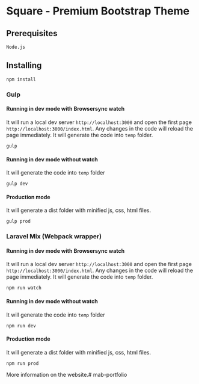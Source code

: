 # Square - Premium Bootstrap Theme

## Prerequisites

```
Node.js
```

## Installing

```
npm install
```

### Gulp
#### Running in dev mode with Browsersync watch

It will run a local dev server `http://localhost:3000` and open the first page `http://localhost:3000/index.html`.
Any changes in the code will reload the page immediately. It will generate the code into `temp` folder.
```
gulp
```

#### Running in dev mode without watch

It will generate the code into `temp` folder

```
gulp dev
```

#### Production mode

It will generate a dist folder with minified js, css, html files.

```
gulp prod
```
### Laravel Mix (Webpack wrapper)
#### Running in dev mode with Browsersync watch

It will run a local dev server `http://localhost:3000` and open the first page `http://localhost:3000/index.html`.
Any changes in the code will reload the page immediately. It will generate the code into `temp` folder.
```
npm run watch
```

#### Running in dev mode without watch

It will generate the code into `temp` folder

```
npm run dev
```

#### Production mode

It will generate a dist folder with minified js, css, html files.

```
npm run prod
```

More information on the website.# mab-portfolio
